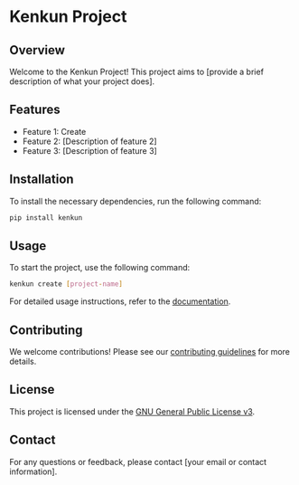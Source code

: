 # Kenkun Project

## Overview
Welcome to the Kenkun Project! This project aims to [provide a brief description of what your project does].

## Features
- Feature 1: Create 
- Feature 2: [Description of feature 2]
- Feature 3: [Description of feature 3]

## Installation
To install the necessary dependencies, run the following command:
```bash
pip install kenkun
```

## Usage
To start the project, use the following command:
```bash
kenkun create [project-name]
```
For detailed usage instructions, refer to the [documentation](https://github.com/sylvioazevedo/kenkun/wiki).

## Contributing
We welcome contributions! Please see our [contributing guidelines](https://github.com/sylvioazevedo/kenkun) for more details.

## License
This project is licensed under the [GNU General Public License v3](https://www.gnu.org/licenses/gpl-3.0.en.html).

## Contact
For any questions or feedback, please contact [your email or contact information].
